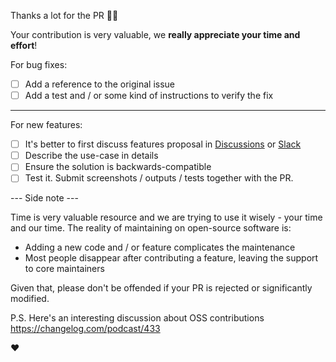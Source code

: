 Thanks a lot for the PR 👍🏻

Your contribution is very valuable, we **really appreciate your time and effort**!

For bug fixes:

- [ ] Add a reference to the original issue
- [ ] Add a test and / or some kind of instructions to verify the fix

---

For new features:

- [ ] It's better to first discuss features proposal in [Discussions](https://github.com/sorry-cypress/sorry-cypress/discussions) or [Slack](https://sorry-cypress.slack.com/join/shared_invite/zt-eis1h6jl-tJELaD7q9UGEhMP8WHJOaw#/)
- [ ] Describe the use-case in details
- [ ] Ensure the solution is backwards-compatible
- [ ] Test it. Submit screenshots / outputs / tests together with the PR.

--- Side note ---

Time is very valuable resource and we are trying to use it wisely - your time and our time. The reality of maintaining on open-source software is:

- Adding a new code and / or feature complicates the maintenance
- Most people disappear after contributing a feature, leaving the support to core maintainers

Given that, please don't be offended if your PR is rejected or significantly modified.

P.S.
Here's an interesting discussion about OSS contributions https://changelog.com/podcast/433

❤️
